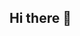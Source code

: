 ## Hi there 👋

<!--
**bgmishe/bgmishe** is a ✨ _special_ ✨ repository because its `README.md` (this file) appears on your GitHub profile.

I'm 20 years old and I'm a sophomore taking CS classes. For some reason I decided to change my course of life from being a full time athlete to a student-athlete majoring in CS on the other side of the world from my home. I have never taken any CS classes or code in any language before starting college, but I love math and solving any type of problems, and that's how I ended up in Computer Science.

- 🔭 I’m currently working on Cloud Practitioner Certificate
- 🌱 I’m currently improving my C++ understanding
- 💬 Ask me about ...
- 📫 How to reach me: ...
- 😄 Pronouns: ...
- ⚡ Fun fact: I don't like chocolate, but I love Lava Cakes
-->
